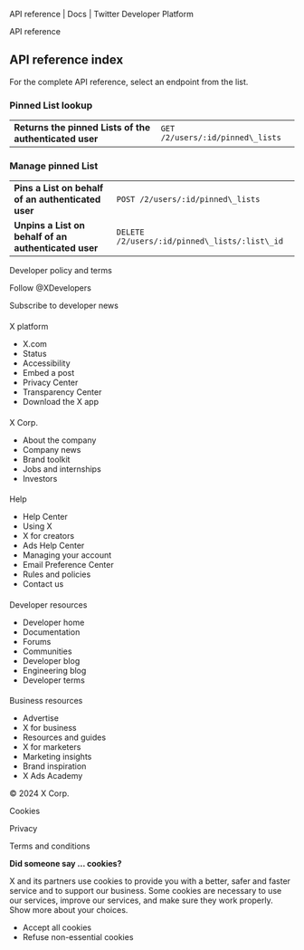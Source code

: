 
API reference | Docs | Twitter Developer Platform 

API reference

API reference index
-------------------

For the complete API reference, select an endpoint from the list.  

### Pinned List lookup

|  |  |
| --- | --- |
| **Returns the pinned Lists of the authenticated user** | `GET /2/users/:id/pinned\_lists` |

### 

### Manage pinned List

|  |  |
| --- | --- |
| **Pins a List on behalf of an authenticated user** | `POST /2/users/:id/pinned\_lists` |
| **Unpins a List on behalf of an authenticated user** | `DELETE /2/users/:id/pinned\_lists/:list\_id` |

Developer policy and terms

Follow @XDevelopers

Subscribe to developer news

#### 
 X platform

* X.com
* Status
* Accessibility
* Embed a post
* Privacy Center
* Transparency Center
* Download the X app

#### 
 X Corp.

* About the company
* Company news
* Brand toolkit
* Jobs and internships
* Investors

#### 
 Help

* Help Center
* Using X
* X for creators
* Ads Help Center
* Managing your account
* Email Preference Center
* Rules and policies
* Contact us

#### 
 Developer resources

* Developer home
* Documentation
* Forums
* Communities
* Developer blog
* Engineering blog
* Developer terms

#### 
 Business resources

* Advertise
* X for business
* Resources and guides
* X for marketers
* Marketing insights
* Brand inspiration
* X Ads Academy

 © 2024 X Corp.

Cookies

Privacy

Terms and conditions

**Did someone say … cookies?**  

 X and its partners use cookies to provide you with a better, safer and
 faster service and to support our business. Some cookies are necessary to use
 our services, improve our services, and make sure they work properly.
 Show more about your choices.

* Accept all cookies
* Refuse non-essential cookies